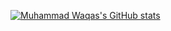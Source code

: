 [![Muhammad Waqas's GitHub stats](https://github-readme-stats.vercel.app/api?username=waqas1266)](https://github.com/anuraghazra/github-readme-stats)
